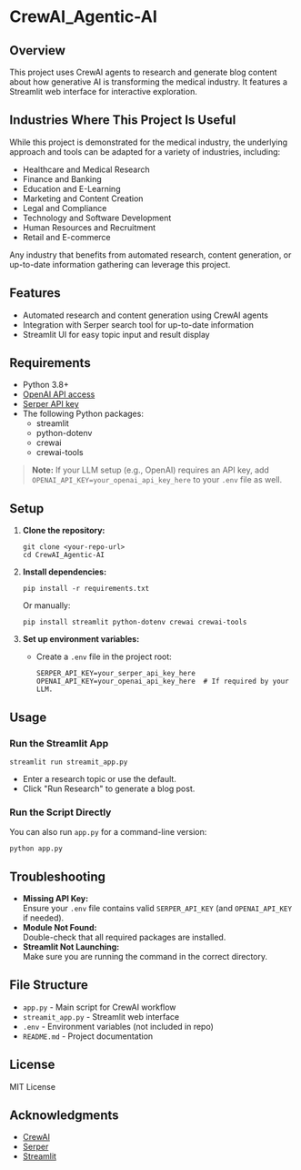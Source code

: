 # CrewAI_Agentic-AI

## Overview

This project uses CrewAI agents to research and generate blog content about how generative AI is transforming the medical industry. It features a Streamlit web interface for interactive exploration.

## Industries Where This Project Is Useful

While this project is demonstrated for the medical industry, the underlying approach and tools can be adapted for a variety of industries, including:
- Healthcare and Medical Research
- Finance and Banking
- Education and E-Learning
- Marketing and Content Creation
- Legal and Compliance
- Technology and Software Development
- Human Resources and Recruitment
- Retail and E-commerce

Any industry that benefits from automated research, content generation, or up-to-date information gathering can leverage this project.

## Features

- Automated research and content generation using CrewAI agents
- Integration with Serper search tool for up-to-date information
- Streamlit UI for easy topic input and result display

## Requirements

- Python 3.8+
- [OpenAI API access](https://platform.openai.com/)
- [Serper API key](https://serper.dev/)
- The following Python packages:
  - streamlit
  - python-dotenv
  - crewai
  - crewai-tools

> **Note:** If your LLM setup (e.g., OpenAI) requires an API key, add `OPENAI_API_KEY=your_openai_api_key_here` to your `.env` file as well.

## Setup

1. **Clone the repository:**
   ```
   git clone <your-repo-url>
   cd CrewAI_Agentic-AI
   ```

2. **Install dependencies:**
   ```
   pip install -r requirements.txt
   ```
   Or manually:
   ```
   pip install streamlit python-dotenv crewai crewai-tools
   ```

3. **Set up environment variables:**
   - Create a `.env` file in the project root:
     ```
     SERPER_API_KEY=your_serper_api_key_here
     OPENAI_API_KEY=your_openai_api_key_here  # If required by your LLM.
     ```

## Usage

### Run the Streamlit App

```
streamlit run streamit_app.py
```

- Enter a research topic or use the default.
- Click "Run Research" to generate a blog post.

### Run the Script Directly

You can also run `app.py` for a command-line version:
```
python app.py
```

## Troubleshooting

- **Missing API Key:**  
  Ensure your `.env` file contains valid `SERPER_API_KEY` (and `OPENAI_API_KEY` if needed).
- **Module Not Found:**  
  Double-check that all required packages are installed.
- **Streamlit Not Launching:**  
  Make sure you are running the command in the correct directory.

## File Structure

- `app.py` - Main script for CrewAI workflow
- `streamit_app.py` - Streamlit web interface
- `.env` - Environment variables (not included in repo)
- `README.md` - Project documentation

## License

MIT License

## Acknowledgments

- [CrewAI](https://github.com/joaomdmoura/crewai)
- [Serper](https://serper.dev/)
- [Streamlit](https://streamlit.io/)